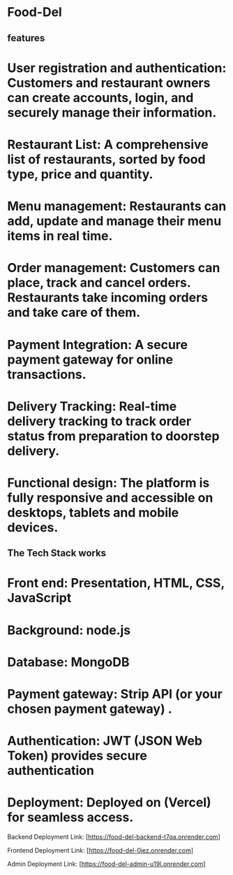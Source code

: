 # Food-Del

## features
# User registration and authentication: Customers and restaurant owners can create accounts, login, and securely manage their information.
# Restaurant List: A comprehensive list of restaurants, sorted by food type, price and quantity.
# Menu management: Restaurants can add, update and manage their menu items in real time.
# Order management: Customers can place, track and cancel orders. Restaurants take incoming orders and take care of them.
# Payment Integration: A secure payment gateway for online transactions.
# Delivery Tracking: Real-time delivery tracking to track order status from preparation to doorstep delivery.
# Functional design: The platform is fully responsive and accessible on desktops, tablets and mobile devices.
## The Tech Stack works
# Front end: Presentation, HTML, CSS, JavaScript
# Background: node.js
# Database: MongoDB
# Payment gateway: Strip API (or your chosen payment gateway) .
# Authentication: JWT (JSON Web Token) provides secure authentication
# Deployment: Deployed on (Vercel) for seamless access.

Backend Deployment Link: [https://food-del-backend-t7qa.onrender.com]

Frontend Deployment Link: [https://food-del-0jez.onrender.com]

Admin Deployment Link: [https://food-del-admin-u19l.onrender.com]
